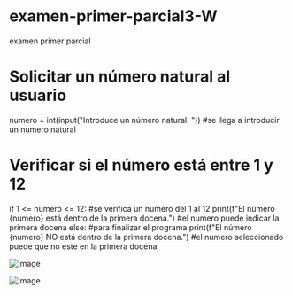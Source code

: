 # examen-primer-parcial3-W
examen primer parcial 

# Solicitar un número natural al usuario
numero = int(input("Introduce un número natural: ")) #se llega a introducir un numero natural 

# Verificar si el número está entre 1 y 12
if 1 <= numero <= 12: #se verifica un numero del 1 al 12
    print(f"El número {numero} está dentro de la primera docena.") #el numero puede indicar la primera docena
else: #para finalizar el programa 
    print(f"El número {numero} NO está dentro de la primera docena.") #el numero seleccionado puede que no este en la primera docena 

![image](https://github.com/user-attachments/assets/9ea84736-b92b-4ba6-a259-a0a7254a4d98) 


![image](https://github.com/user-attachments/assets/4c017bc8-d169-4cc9-a225-7a406c08f32b)
